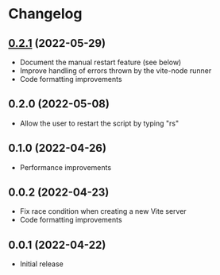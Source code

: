 # Changelog

## [0.2.1](https://github.com/hugo-t-b/vite-node-dev/releases/tag/v0.2.1) (2022-05-29)
* Document the manual restart feature (see below)
* Improve handling of errors thrown by the vite-node runner
* Code formatting improvements

## 0.2.0 (2022-05-08)
* Allow the user to restart the script by typing "rs"

## 0.1.0 (2022-04-26)
* Performance improvements

## 0.0.2 (2022-04-23)
* Fix race condition when creating a new Vite server
* Code formatting improvements

## 0.0.1 (2022-04-22)
* Initial release
